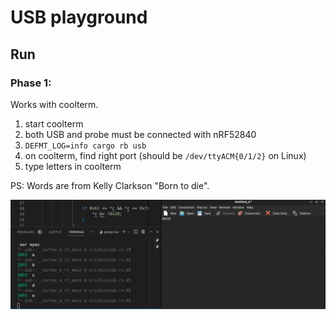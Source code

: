 # USB playground

## Run

### Phase 1:

Works with coolterm.

1. start coolterm
2. both USB and probe must be connected with nRF52840
3. `DEFMT_LOG=info cargo rb usb`
4. on coolterm, find right port (should be `/dev/ttyACM{0/1/2}` on Linux)
5. type letters in coolterm

PS: Words are from Kelly Clarkson "Born to die".

![](example.png)